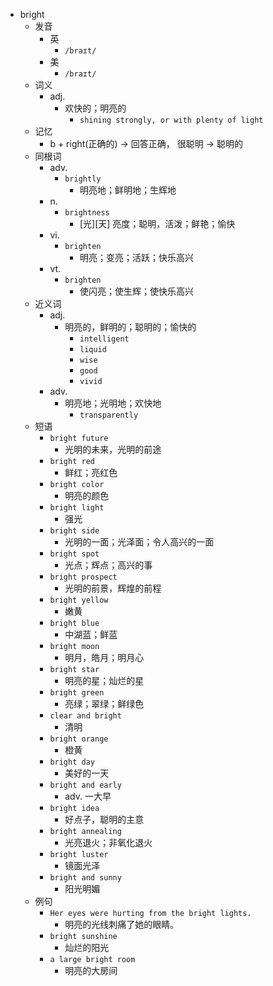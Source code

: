 - bright
  - 发音
    - 英
      - `/braɪt/`
    - 美
      - `/braɪt/`
  - 词义
    - adj.
      - 欢快的；明亮的
        - `shining strongly, or with plenty of light`
  - 记忆
    - b + right(正确的) → 回答正确， 很聪明 → 聪明的
  - 同根词
    - adv.
      - `brightly`
        - 明亮地；鲜明地；生辉地
    - n.
      - `brightness`
        - [光][天] 亮度；聪明，活泼；鲜艳；愉快
    - vi.
      - `brighten`
        - 明亮；变亮；活跃；快乐高兴
    - vt.
      - `brighten`
        - 使闪亮；使生辉；使快乐高兴
  - 近义词
    - adj.
      - 明亮的，鲜明的；聪明的；愉快的
        - `intelligent`
        - `liquid`
        - `wise`
        - `good`
        - `vivid`
    - adv.
      - 明亮地；光明地；欢快地
        - `transparently`
  - 短语
    - `bright future`
      - 光明的未来，光明的前途 
    - `bright red`
      - 鲜红；亮红色 
    - `bright color`
      - 明亮的颜色 
    - `bright light`
      - 强光 
    - `bright side`
      - 光明的一面；光泽面；令人高兴的一面 
    - `bright spot`
      - 光点；辉点；高兴的事 
    - `bright prospect`
      - 光明的前景，辉煌的前程 
    - `bright yellow`
      - 嫩黄 
    - `bright blue`
      - 中湖蓝；鲜蓝 
    - `bright moon`
      - 明月，皓月；明月心 
    - `bright star`
      - 明亮的星；灿烂的星 
    - `bright green`
      - 亮绿；翠绿；鲜绿色 
    - `clear and bright`
      - 清明 
    - `bright orange`
      - 橙黄 
    - `bright day`
      - 美好的一天 
    - `bright and early`
      - adv. 一大早 
    - `bright idea`
      - 好点子，聪明的主意 
    - `bright annealing`
      - 光亮退火；非氧化退火 
    - `bright luster`
      - 镜面光泽 
    - `bright and sunny`
      - 阳光明媚 
  - 例句
    - `Her eyes were hurting from the bright lights.`
      - 明亮的光线刺痛了她的眼睛。
    - `bright sunshine`
      - 灿烂的阳光
    - `a large bright room`
      - 明亮的大房间

